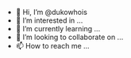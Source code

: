 - 👋 Hi, I’m @dukowhois
- 👀 I’m interested in ...
- 🌱 I’m currently learning ...
- 💞️ I’m looking to collaborate on ...
- 📫 How to reach me ...

<!---
dukowhois/dukowhois is a ✨ special ✨ repository because its `README.md` (this file) appears on your GitHub profile.
You can click the Preview link to take a look at your changes.
--->
